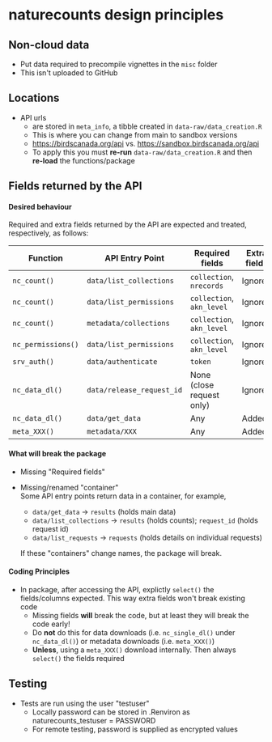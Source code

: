 # naturecounts design principles

## Non-cloud data
- Put data required to precompile vignettes in the `misc` folder
- This isn't uploaded to GitHub

## Locations
- API urls
  - are stored in `meta_info`, a tibble created in `data-raw/data_creation.R`
  - This is where you can change from main to sandbox versions
  - https://birdscanada.org/api vs. https://sandbox.birdscanada.org/api
  - To apply this you must **re-run** `data-raw/data_creation.R` and then
    **re-load** the functions/package

## Fields returned by the API

#### Desired behaviour
Required and extra fields returned by the API are expected and treated, respectively, as follows:

Function           | API Entry Point           | Required fields            | Extra fields
------------------ |-------------------------- | -------------------------- | ------------
`nc_count()`       | `data/list_collections`   |  `collection`, `nrecords`  | Ignored
`nc_count()`       | `data/list_permissions`   |  `collection`, `akn_level` | Ignored
`nc_count()`       | `metadata/collections`    |  `collection`, `akn_level` | Ignored
`nc_permissions()` | `data/list_permissions`   |  `collection`, `akn_level` | Ignored
`srv_auth()`       | `data/authenticate`       |  `token`                   | Ignored
`nc_data_dl()`     | `data/release_request_id` |  None (close request only) | Ignored
`nc_data_dl()`     | `data/get_data`           |  Any                       | Added
`meta_XXX()`       | `metadata/XXX`            |  Any                       | Added

#### What will break the package
- Missing "Required fields" 
- Missing/renamed "container"  
  Some API entry points return data in a container, for example, 
  
  - `data/get_data` -> `results` (holds main data)
  - `data/list_collections` -> `results` (holds counts); `request_id` (holds request id)
  - `data/list_requests` -> `requests` (holds details on individual requests)

  If these "containers" change names, the package will break.

#### Coding Principles
- In package, after accessing the API, explictly `select()` the fields/columns expected. This way extra fields won't break existing code 
  - Missing fields **will** break the code, but at least they will break the code early!
  - Do **not** do this for data downloads (i.e. `nc_single_dl()` under `nc_data_dl()`) or metadata downloads (i.e. `meta_XXX()`)
  - **Unless**, using a `meta_XXX()` download internally. Then always `select()` the fields required

## Testing
- Tests are run using the user "testuser"
  - Locally password can be stored in .Renviron as naturecounts_testuser = PASSWORD
  - For remote testing, password is supplied as encrypted values
